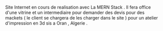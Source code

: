 Site Internet en cours de realisation avec  La MERN Stack . Il fera office d'une vitrine et un intermediaire pour demander des devis pour des mackets ( le client se chargera de les charger dans le site ) pour un atelier d'impression en 3d sis a Oran , Algerie . 
 
